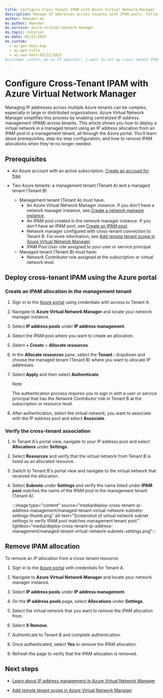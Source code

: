 ```yaml
---
title: Configure Cross-Tenant IPAM with Azure Virtual Network Manager
description: Manage IP addresses across tenants with IPAM pools. Follow this guide to deploy and verify cross-tenant allocations.
author: mbender-ms
ms.author: mbender
ms.service: azure-virtual-network-manager
ms.topic: tutorial
ms.date: 05/21/2025
ms.custom:
  - ai-gen-docs-bap
  - ai-gen-title
  - ai-seo-date:05/21/2025
#customer intent: As an IT operator, I want to set up cross-tenant IPAM using Azure Virtual Network Manager so that I can simplify IP address management for multiple tenants.
---
```


# Configure Cross-Tenant IPAM with Azure Virtual Network Manager

Managing IP addresses across multiple Azure tenants can be complex, especially in large or distributed organizations. Azure Virtual Network Manager simplifies this process by enabling centralized IP address management (IPAM) across tenants. This article shows you how to deploy a virtual network in a managed tenant using an IP address allocation from an IPAM pool in a management tenant, all through the Azure portal. You'll learn about prerequisites, step-by-step configuration, and how to remove IPAM allocations when they're no longer needed.

## Prerequisites

- An Azure account with an active subscription. [Create an account for free](https://azure.microsoft.com/free/?WT.mc_id=A261C142F).

- Two Azure tenants: a management tenant (Tenant A) and a managed tenant (Tenant B)
    - Management tenant (Tenant A) must have:
        - An Azure Virtual Network Manager instance. If you don't have a network manager instance, see [Create a network manager instance](create-virtual-network-manager-portal.md).
        - An IPAM pool created in the network manager instance. If you don't have an IPAM pool, see [Create an IPAM pool](how-to-manage-ip-addresses-network-manager.md#create-an-ip-address-pool).
        - Network manager configured with cross-tenant connection to Tenant B. For more information, see [Add remote tenant scope in Azure Virtual Network Manager](how-to-configure-cross-tenant-portal.md).
        - *IPAM Pool User* role assigned to your user or service principal.
    - Managed tenant (Tenant B) must have:
        - *Network Contributor* role assigned at the subscription or virtual network level.

## Deploy cross-tenant IPAM using the Azure portal

### Create an IPAM allocation in the management tenant

1. Sign in to the [Azure portal](https://portal.azure.com/) using credentials with access to Tenant A.

1. Navigate to **Azure Virtual Network Manager** and locate your network manager instance.

1. Select **IP address pools** under **IP address management**.

1. Select the IPAM pool where you want to create an allocation.

1. Select **+ Create** > **Allocate resources**.

1. In the **Allocate resources** pane, select the **Tenant :** dropdown and choose the managed tenant (Tenant B) where you want to allocate IP addresses.

1. Select **Apply** and then select **Authenticate**.

    > [!NOTE]
    > The authentication process requires you to sign in with a user or service principal that has the *Network Contributor* role in Tenant B at the subscription or resource level.

1. After authentication, select the virtual network, you want to associate with the IP address pool and select **Associate**.

### Verify the cross-tenant association

1. In Tenant A's portal view, navigate to your IP address pool and select **Allocations** under **Settings**.

1. Select **Resources** and verify that the virtual network from Tenant B is listed as an allocated resource.

1. Switch to Tenant B's portal view and navigate to the virtual network that received the allocation.

1. Select **Subnets** under **Settings** and verify the name listed under **IPAM pool** matches the name of the IPAM pool in the management tenant (Tenant A).

    :::image type="content" source="media/deploy-cross-tenant-ip-address-management/managed-tenant-virtual-network-subnets-settings-thumb.png" alt-text="Screenshot of virtual network subnet settings to verify IPAM pool matches management tenant pool." lightbox="media/deploy-cross-tenant-ip-address-management/managed-tenant-virtual-network-subnets-settings.png":::

## Remove IPAM allocation

To remove an IP allocation from a cross-tenant resource:

1. Sign in to the [Azure portal](https://portal.azure.com/) with credentials for Tenant A.

1. Navigate to **Azure Virtual Network Manager** and locate your network manager instance.

1. Select **IP address pools** under **IP address management**.

1. On the **IP address pools** page, select **Allocations** under **Settings**.

1. Select the virtual network that you want to remove the IPAM allocation from.

1. Select **X Remove**.

1. Authenticate to Tenant B and complete authentication.

1. Once authenticated, select **Yes** to remove the IPAM allocation.

1. Refresh the page to verify that the IPAM allocation is removed.


## Next steps

- [Learn about IP address management in Azure Virtual Network Manager](./concept-ip-address-management.md)

- [Add remote tenant scope in Azure Virtual Network Manager](./how-to-configure-cross-tenant-portal.md)

